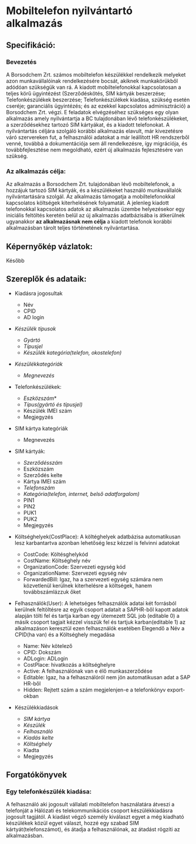 ﻿# Mobiltelefon nyilvántartó alkalmazás
## Specifikáció:
### Bevezetés
A Borsodchem Zrt. számos mobiltelefon készülékkel rendelkezik melyeket azon munkavállalóinak rendelkezésére bocsát,
akiknek munkakörükből adódóan szükségük van rá. A kiadott mobiltelefonokkal kapcsolatosan a teljes körű ügyintézést
(Szerződéskötés, SIM kártyák beszerzése; Telefonkészülékek beszerzése; Telefonkészülékek kiadása,
szükség esetén cseréje; garanciális ügyintézés; és az ezekkel kapcsolatos adminisztráció) a Borsodchem Zrt. végzi.
E feladatok elvégzéséhez szükséges egy olyan alkalmazás amely nyilvántartja a BC tulajdonában lévő 
telefonkészülékeket, a szerződésekhez tartozó SIM kártyákat, és a kiadott telefonokat. A nyilvántartás céljára
szolgáló korábbi alkalmazás elavult, már kivezetésre váró szervereken fut, a felhasználói adatokat a már leállított
HR rendszerből venné, továbbá a dokumentációja sem áll rendelkezésre, így migrációja, és továbbfejlesztése 
nem megoldható, ezért új alkalmazás fejlesztésére van szükség.
### Az alkalmazás célja:
Az alkalmazás a Borsodchem Zrt. tulajdonában lévő mobiltelefonok, a hozzájuk tartozó SIM kártyák, és a készülékeket
használó munkavállalók nyilvántartására szolgál. Az alkalmazás támogatja a mobiltelefonokkal kapcsolatos költségek 
kiterhelésének folyamatát. A jelenleg kiadott telefonokkal kapcsolatos adatok az alkalmazás üzembe helyezésekor egy
iniciális feltöltés keretén belül az új alkalmazás adatbázisába is átkerülnek ugyanakkor **az alkalmazásnak nem célja**
a kiadott telefonok korábbi alkalmazásban tárolt teljes történetének nyilvántartása. 
## Képernyőkép vázlatok:
Később

## Szereplők és adataik:
- Kiadásra jogosultak
  - Név
  - CPID
  - AD login
- *Készülék típusok*
  - *Gyártó*
  - *Típusjel*
  - *Készülék kategória(telefon, okostelefon)*
- *Készülékkategóriák*
  - *Megnevezés*
- Telefonkészülékek:
  - *Eszközszám**
  - *Típus(gyártó és típusjel)*
  - Készülék IMEI szám
  - Megjegyzés
- SIM kártya kategóriák
  - Megnevezés 
- SIM kártyák:
  - *Szerződésszám*
  - Eszközszám
  - Szerződés kelte
  - Kártya IMEI szám
  - *Telefonszám*
  - *Kategória(telefon, internet, belső adatforgalom)*
  - PIN1
  - PIN2
  - PUK1
  - PUK2
  - Megjegyzés

- Költséghelyek(CostPlace): A költéghelyek adatbázisa automatikusan lesz karbantartva azonban lehetőség lesz kézzel is felvinni adatokat
  - CostCode: Költésghelykód
  - CostName: Költséghely név
  - OrganizationCode: Szervezeti egység kód
  - OrganizationName: Szervezeti egység név
  - ForwardedBill: Igaz, ha a szervezeti egység számára nem közvetlenül kerülnek kiterhelésre a költségek, hanem továbbszámlázzuk őket

- Felhasználók(User): A lehetséges felhasználók adatai két forrásból kerülnek feltöltésre az egyik csoport 
  adatait a SAPHR-ből kapott adatok alapján tölti fel és tartja karban egy ütemezett SQL job (editable 0) 
  a másik csoport tagjait kézzel visszük fel és tartjuk karban(editable 1) az alkalmazáson keresztül ezen felhasználók
  esetében Elegendő a Név a CPID(ha van) és a Költséghely megadása
  - Name: Név kötelező
  - CPID: Dokszám
  - ADLogin: ADLogin
  - CostPlace: hivatkozás a költséghelyre
  - Active: A felhasználónak van e élő munkaszerződése
  - Editable: Igaz, ha a felhasználóról nem jön automatikusan adat a SAP HR-ből
  - Hidden: Rejtett szám a szám megjelenjen-e a telefonkönyv export-okban
- Készülékkiadások
  - *SIM kártya*
  - *Készülék*
  - *Felhasználó*
  - *Kiadás kelte*
  - *Költséghely*
  - Kiadta
  - Megjegyzés


## Forgatókönyvek
### Egy telefonkészülék kiadása:
A felhasználó aki jogosult vállalati mobiltelefon használatára átveszi a telefonját a Hálózati és telekommunikációs 
csoport készülékkiadásra jogosult tagjától. A kiadást végző személy kiválaszt egyet a még kiadható készülékek közül
egyet választ, hozzé egy szabad SIM kártyát(telefonszámot), és átadja a felhasználónak, az átadást rögzíti 
az alkalmazásban.

 